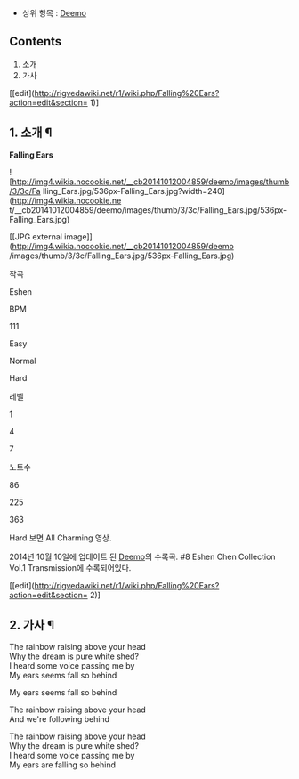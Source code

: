   * 상위 항목 : [Deemo](Deemo.md)  

## Contents

    

1. 소개 
2. 가사 

[[edit](http://rigvedawiki.net/r1/wiki.php/Falling%20Ears?action=edit&section=
1)]

## 1. 소개 ¶

**Falling Ears**

![http://img4.wikia.nocookie.net/__cb20141012004859/deemo/images/thumb/3/3c/Fa
lling_Ears.jpg/536px-Falling_Ears.jpg?width=240](http://img4.wikia.nocookie.ne
t/__cb20141012004859/deemo/images/thumb/3/3c/Falling_Ears.jpg/536px-
Falling_Ears.jpg)

[[JPG external image]](http://img4.wikia.nocookie.net/__cb20141012004859/deemo
/images/thumb/3/3c/Falling_Ears.jpg/536px-Falling_Ears.jpg)

작곡

Eshen

BPM

111

Easy

Normal

Hard

레벨

1

4

7

노트수

86

225

363

  
  
Hard 보면 All Charming 영상.

  

2014년 10월 10일에 업데이트 된 [Deemo](Deemo.md)의 수록곡. #8 Eshen Chen Collection
Vol.1 Transmission에 수록되어있다.

[[edit](http://rigvedawiki.net/r1/wiki.php/Falling%20Ears?action=edit&section=
2)]

## 2. 가사 ¶

The rainbow raising above your head  
Why the dream is pure white shed?  
I heard some voice passing me by  
My ears seems fall so behind  

My ears seems fall so behind  

The rainbow raising above your head  
And we're following behind  

The rainbow raising above your head  
Why the dream is pure white shed?  
I heard some voice passing me by  
My ears are falling so behind

